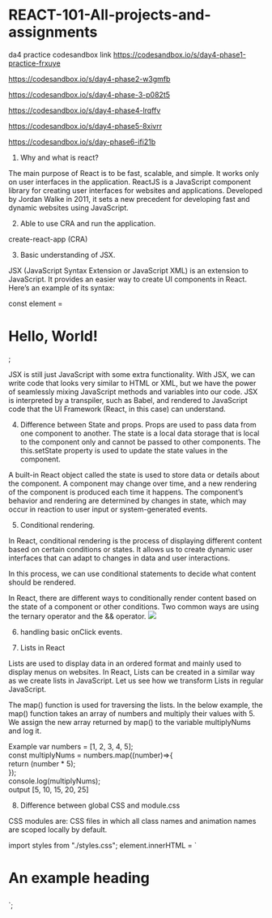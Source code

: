 # REACT-101-All-projects-and-assignments

da4 practice codesandbox link
https://codesandbox.io/s/day4-phase1-practice-frxuye

https://codesandbox.io/s/day4-phase2-w3gmfb

https://codesandbox.io/s/day4-phase-3-p082t5

https://codesandbox.io/s/day4-phase4-lrqffv

https://codesandbox.io/s/day4-phase5-8xivrr

https://codesandbox.io/s/day-phase6-ifi21b



1. Why and what is react?

The main purpose of React is to be fast, scalable, and simple. It works only
 on user interfaces in the application. ReactJS is a JavaScript component
  library for creating user interfaces for websites and applications.
   Developed by Jordan Walke in 2011, it sets a new precedent for developing 
   fast and dynamic websites using JavaScript.


2. Able to use CRA and run the application.

create-react-app (CRA)

3. Basic understanding of JSX.

JSX (JavaScript Syntax Extension or JavaScript XML) is an extension to JavaScript.
 It provides an easier way to create UI components in React.
Here’s an example of its syntax:

const element = <h1>Hello, World!</h1>;

JSX is still just JavaScript with some extra functionality. 
With JSX, we can write code that looks very similar to HTML or XML, 
but we have the power of seamlessly mixing JavaScript methods and variables into our code. 
JSX is interpreted by a transpiler, such as Babel, and rendered to JavaScript 
code that the UI Framework (React, in this case) can understand.



4. Difference between State and props.
Props are used to pass data from one component to another.
The state is a local data storage that is local to the component only 
and cannot be passed to other components.
The this.setState property is used to update the state values in the component.

A built-in React object called the state is used to store data or details about the component.
 A component may change over time, and a new rendering of the component is produced 
 each time it happens. The component’s behavior and rendering are determined by changes 
 in state, which may occur in reaction to user input or system-generated events.

5. Conditional rendering.

In React, conditional rendering is the process of displaying different 
content based on certain conditions or states. It allows us to create 
dynamic user interfaces that can adapt to changes in data and user interactions.

In this process, we can use conditional statements to
 decide what content should be rendered.

In React, there are different ways to conditionally render content based
 on the state of a component or other conditions. 
 Two common ways are using the ternary operator and the && operator.
![]( https://i.ytimg.com/vi/4d0KO_E7ElU/maxresdefault.jpg)

6. handling basic onClick events.

7. Lists in React

Lists are used to display data in an ordered format and mainly used to display menus on websites.
 In React, Lists can be created in a similar way as we create lists in JavaScript. 
 Let us see how we transform Lists in regular JavaScript.

The map() function is used for traversing the lists. In the below example,
 the map() function takes an array of numbers and multiply their values with 5.
  We assign the new array returned by map() to the variable multiplyNums and log it.

Example
var numbers = [1, 2, 3, 4, 5];   
const multiplyNums = numbers.map((number)=>{   
    return (number * 5);   
});   
console.log(multiplyNums);   
output
 [5, 10, 15, 20, 25]

8. Difference between global CSS and module.css

CSS modules are:
CSS files in which all class names and animation names are scoped locally by default.

import styles from "./styles.css";
element.innerHTML = 
  `<h1 class="${styles.title}">
     An example heading
   </h1>`;

   
